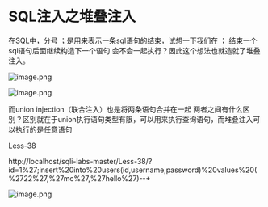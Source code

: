 # SQL注入之堆叠注入

在SQL中，分号 ；是用来表示一条sql语句的结束，试想一下我们在 ； 结束一个sql语句后面继续构造下一个语句
会不会一起执行？因此这个想法也就造就了堆叠注入。

![image.png](https://fynotefile.oss-cn-zhangjiakou.aliyuncs.com/fynote/4348/1647588038000/830dbff902c24ed4a6d9b250462658ed.png)

![image.png](https://fynotefile.oss-cn-zhangjiakou.aliyuncs.com/fynote/4348/1647588038000/5a9c5e81ccd64a0b904801ad549a6beb.png)


而union injection（联合注入）也是将两条语句合并在一起
两者之间有什么区别？区别就在于union执行语句类型有限，可以用来执行查询语句，而堆叠注入可以执行的是任意语句

Less-38

http://localhost/sqli-labs-master/Less-38/?id=1%27;insert%20into%20users(id,username,password)%20values%20(%2722%27,%27mc%27,%27hello%27)--+

![image.png](https://fynotefile.oss-cn-zhangjiakou.aliyuncs.com/fynote/4348/1647588038000/a69172f8e1d44093821b77231f9fc0bd.png)
